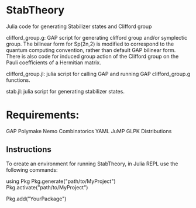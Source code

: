 # StabTheory
Julia code for generating Stabilizer states and Clifford group

clifford_group.g: GAP script for generating clifford group and/or symplectic group. The bilinear form for Sp(2n,2) is modified to correspond to the quantum computing convention, rather than default GAP bilinear form. There is also code for induced group action of the Clifford group on the Pauli coefficients of a Hermitian matrix. 

clifford_group.jl: julia script for calling GAP and running GAP clifford_group.g functions.

stab.jl: julia script for generating stabilizer states.



# Requirements:

GAP
Polymake
Nemo
Combinatorics
YAML
JuMP
GLPK
Distributions

## Instructions

To create an environment for running StabTheory, in Julia REPL use the following commands:

using Pkg
Pkg.generate("path/to/MyProject")
Pkg.activate("path/to/MyProject")

Pkg.add("YourPackage")
